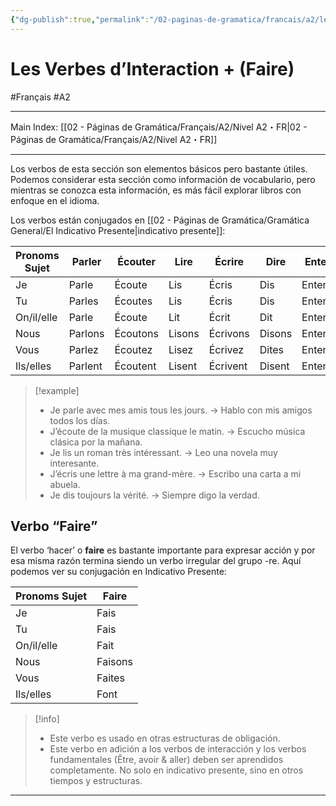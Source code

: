 ```yaml
---
{"dg-publish":true,"permalink":"/02-paginas-de-gramatica/francais/a2/les-verbes-d-interaction-faire/"}
---
```


# Les Verbes d’Interaction + (Faire)
#Français #A2
___
Main Index: [[02 - Páginas de Gramática/Français/A2/Nivel A2・FR\|02 - Páginas de Gramática/Français/A2/Nivel A2・FR]]
___
Los verbos de esta sección son elementos básicos pero bastante útiles. Podemos considerar esta sección como información de vocabulario, pero mientras se conozca esta información, es más fácil explorar libros con enfoque en el idioma.

Los verbos están conjugados en [[02 - Páginas de Gramática/Gramática General/El Indicativo Presente\|indicativo presente]]:

| Pronoms Sujet | Parler  | Écouter  | Lire   | Écrire   | Dire   | Entendre  |
| ------------- | ------- | -------- | ------ | -------- | ------ | --------- |
| Je            | Parle   | Écoute   | Lis    | Écris    | Dis    | Entends   |
| Tu            | Parles  | Écoutes  | Lis    | Écris    | Dis    | Entends   |
| On/il/elle    | Parle   | Écoute   | Lit    | Écrit    | Dit    | Entend    |
| Nous          | Parlons | Écoutons | Lisons | Écrivons | Disons | Entendons |
| Vous          | Parlez  | Écoutez  | Lisez  | Écrivez  | Dites  | Entendez  |
| Ils/elles     | Parlent | Écoutent | Lisent | Écrivent | Disent | Entendent |

> [!example] 
> - Je parle avec mes amis tous les jours. → Hablo con mis amigos todos los días.
> - J’écoute de la musique classique le matin. → Escucho música clásica por la mañana.
> - Je lis un roman très intéressant. → Leo una novela muy interesante.
> - J’écris une lettre à ma grand-mère. → Escribo una carta a mi abuela.
> - Je dis toujours la vérité. → Siempre digo la verdad.

## Verbo “Faire”
El verbo ‘hacer’ o **faire** es bastante importante para expresar acción y por esa misma razón termina siendo un verbo irregular del grupo -re. Aquí podemos ver su conjugación en Indicativo Presente:

| Pronoms Sujet | Faire   |
| ------------- | ------- |
| Je            | Fais    |
| Tu            | Fais    |
| On/il/elle    | Fait    |
| Nous          | Faisons |
| Vous          | Faites  |
| Ils/elles     | Font    |

> [!info] 
> - Este verbo es usado en otras estructuras de obligación.
> - Este verbo en adición a los verbos de interacción y los verbos fundamentales (Être, avoir & aller) deben ser aprendidos completamente. No solo en indicativo presente, sino en otros tiempos y estructuras.

  
___

